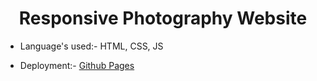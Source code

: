 

<h1 align="center">Responsive Photography Website</h1>



- Language's used:- HTML, CSS, JS

- Deployment:- [Github Pages](https://salvador001.github.io/photoprobes/)











